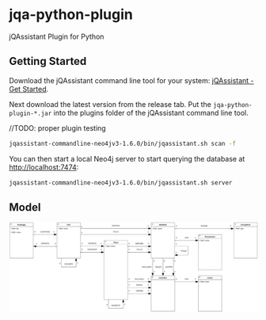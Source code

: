 # jqa-python-plugin
jQAssistant Plugin for Python


## Getting Started

Download the jQAssistant command line tool for your system: [jQAssistant - Get Started](https://jqassistant.org/get-started/).

Next download the latest version from the release tab. Put the `jqa-python-plugin-*.jar` into the plugins folder of the jQAssistant command
 line tool.

//TODO: proper plugin testing

```bash
jqassistant-commandline-neo4jv3-1.6.0/bin/jqassistant.sh scan -f 
```

You can then start a local Neo4j server to start querying the database at [http://localhost:7474](http://localhost:7474):

```bash
jqassistant-commandline-neo4jv3-1.6.0/bin/jqassistant.sh server
```
## Model

![Neo4j model for the jQAssistant Jira plugin](./documents/model.png)
